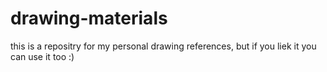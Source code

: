 # drawing-materials

this is a repositry for my personal drawing references, but if you liek it you can use it too :)
